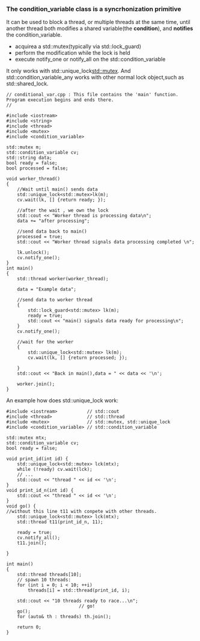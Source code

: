 ### The condition_variable class is a syncrhonization primitive 
It can be used to block a thread, or multiple threads at the same time, until another
thread both modifies a shared variable(the **condition**), and **notifies** the 
condition_variable.
- acquirea a std::mutex(typically via std::lock_guard)
- perform the modification while the lock is held
- execute notify_one or notify_all on the std::condition_variable

It only works with std::unique_lock<std::mutex>.
And std::condition_variable_any works with other normal lock object,such
as std::shared_lock.
```
// conditional_var.cpp : This file contains the 'main' function. Program execution begins and ends there.
//

#include <iostream>
#include <string>
#include <thread>
#include <mutex>
#include <condition_variable>

std::mutex m;
std::condition_variable cv;
std::string data;
bool ready = false;
bool processed = false;

void worker_thread() 
{
    //Wait until main() sends data 
    std::unique_lock<std::mutex>lk(m);
    cv.wait(lk, [] {return ready; });

    //after the wait , we own the lock
    std::cout << "Worker thread is processing data\n";
    data += "after processing";

    //send data back to main()
    processed = true;
    std::cout << "Worker thread signals data processing completed \n";

    lk.unlock();
    cv.notify_one();
}
int main()
{
    std::thread worker(worker_thread);

    data = "Example data";

    //send data to worker thread
    {
        std::lock_guard<std::mutex> lk(m);
        ready = true;
        std::cout << "main() signals data ready for processing\n";
    }
    cv.notify_one();

    //wait for the worker
    {
        std::unique_lock<std::mutex> lk(m);
        cv.wait(lk, [] {return processed; });

    }
    std::cout << "Back in main(),data = " << data << '\n';

    worker.join();
}
```
An example how does std::unique_lock work:
```
#include <iostream>           // std::cout
#include <thread>             // std::thread
#include <mutex>              // std::mutex, std::unique_lock
#include <condition_variable> // std::condition_variable

std::mutex mtx;
std::condition_variable cv;
bool ready = false;

void print_id(int id) {
    std::unique_lock<std::mutex> lck(mtx);
    while (!ready) cv.wait(lck);
    // ...
    std::cout << "thread " << id << '\n';
}
void print_id_n(int id) {
    std::cout << "thread " << id << '\n';
}
void go() {
//without this line t11 with conpete with other threads.
    std::unique_lock<std::mutex> lck(mtx);
    std::thread t11(print_id_n, 11);
    
    ready = true;
    cv.notify_all();
    t11.join();
    
}

int main()
{
    std::thread threads[10];
    // spawn 10 threads:
    for (int i = 0; i < 10; ++i)
        threads[i] = std::thread(print_id, i);

    std::cout << "10 threads ready to race...\n";
                           // go!
    go();
    for (auto& th : threads) th.join();
   
    return 0;
}
```

 
